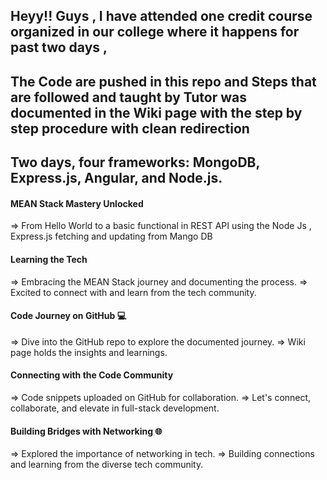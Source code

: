 
## Heyy!! Guys , I have attended one credit course organized in our college where it happens for past two days , 
 ##  The Code are pushed in this repo and Steps that are followed and taught by Tutor was documented in the Wiki page with the step by step procedure with clean redirection
 ## Two days, four frameworks: MongoDB, Express.js, Angular, and Node.js.
 
 #### MEAN Stack Mastery Unlocked 
   => From Hello World to a basic functional in REST API using the Node Js , Express.js fetching and updating from Mango DB

 #### Learning the Tech
   => Embracing the MEAN Stack journey and documenting the process.
   => Excited to connect with and learn from the tech community.

 #### Code Journey on GitHub 💻
   => Dive into the GitHub repo to explore the documented journey.
   => Wiki page holds the insights and learnings.

 #### Connecting with the Code Community 
   => Code snippets uploaded on GitHub for collaboration.
   => Let's connect, collaborate, and elevate in full-stack development.

 #### Building Bridges with Networking 🌐
   => Explored the importance of networking in tech.
   => Building connections and learning from the diverse tech community.
